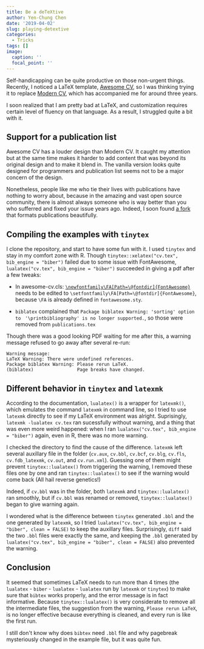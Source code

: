 ```yaml
---
title: Be a deTeXtive
author: Yen-Chung Chen
date: '2019-04-02'
slug: playing-detextive
categories:
  - Tricks
tags: []
image:
  caption: ''
  focal_point: ''
---
```

Self-handicapping can be quite productive on those non-urgent things. 
Recently, I noticed a LaTeX template, 
[Awesome CV](https://github.com/posquit0/Awesome-CV), so I was thinking trying 
it to replace [Modern CV](https://launchpad.net/moderncv), which has 
accompanied me for around three years.

I soon realized that I am pretty bad at LaTeX, and customization requires 
certain level of fluency on that language. As a result, I struggled quite a bit 
with it.

## Support for a publication list

Awesome CV has a louder design than Modern CV. It caught my attention but at 
the same time makes it harder to add content that was beyond its original 
design and to make it blend in. The vanilla version looks quite designed for 
programmers and publication list seems not to be a major concern of the design.

Nonetheless, people like me who tie their lives with publications have nothing 
to worry about, because in the amazing and vast open source community, there is 
almost always someone who is way better than you who sufferred and fixed your 
issue years ago. Indeed, I soon found 
[a fork](https://github.com/aminmkhan/Awesome-CV) that formats publications 
beautifully.

## Compiling the examples with `tinytex`

I clone the repository, and start to have some fun with it. I used `tinytex` 
and stay in my comfort zone with R. Though 
`tinytex::xelatex("cv.tex", bib_engine = "biber")` failed due to some issue 
with FontAwesome, `lualatex("cv.tex", bib_engine = "biber")` succeeded in 
giving a pdf after a few tweaks:

- In awesome-cv.cls: [`\newfontfamily\FA[Path=\@fontdir]{FontAwesome}`](https://github.com/chenyenchung/Awesome-CV/blob/0db3500198eb362410e8fa56826134ad769e896f/awesome-cv.cls#L164) needs 
to be edited to `\setfontfamily\FA[Path=\@fontdir]{FontAwesome}`, because `\FA` 
is already defined in `fontawesome.sty`.

- `biblatex` complained that `Package biblatex Warning: 'sorting' option to ` 
`'\printbibliography' is no longer supported.`, so those were removed from 
`publications.tex`

Though there was a good looking PDF waiting for me after this, a warning 
message refused to go away after several re-run:
```terminal
Warning message:
LaTeX Warning: There were undefined references.
Package biblatex Warning: Please rerun LaTeX.
(biblatex)                Page breaks have changed. 
```

## Different behavior in `tinytex` and `latexmk`

According to the documentation, `lualatex()` is a wrapper for `latexmk()`, 
which emulates the command `latexmk` in command line, so I tried to use 
`latexmk` directly to see if my LaTeX environment was alright. Suprisingly, 
`latexmk -lualatex cv.tex` ran sucessfully without warning, and a thing that 
was even more weird happened: when I ran 
`lualatex("cv.tex", bib_engine = "biber")` again, even in R, there was no more 
warning.

I checked the directory to find the cause of the difference. `latexmk` left 
several auxillary file in the folder (`cv.aux`, `cv.bbl`, `cv.bcf`, `cv.blg`, 
`cv.fls`, `cv.fdb_latexmk`, `cv.out`, and `cv.run.xml`). Guessing one of them 
might prevent `tinytex::lualatex()` from triggering the warning, I removed 
these files one by one and ran `tinytex::lualatex()` to see if the warning 
would come back (All hail reverse genetics!)

Indeed, if `cv.bbl` was in the folder, both `latexmk` and `tinytex::lualatex()` 
ran smoothly, but if `cv.bbl` was renamed or removed, `tinytex::lualatex()` 
began to give warning again.

I wondered what is the difference between `tinytex` generated `.bbl` and the 
one generated by `latexmk`, so I tried 
`lualatex("cv.tex", bib_engine = "biber", clean = FALSE)` to keep the auxillary 
files. Surprisingly, `diff` said the two `.bbl` files were exactly the same, 
and keeping the `.bbl` generated by 
`lualatex("cv.tex", bib_engine = "biber", clean = FALSE)` also prevented the 
warning.

## Conclusion
It seemed that sometimes LaTeX needs to run more than 4 times (the `lualatex` - 
`biber` - `lualatex` - `lualatex` run by `latexmk` or `tinytex`) to make sure 
that `bibtex` works properly, and the error message is in fact informative. 
Because `tinytex::lualatex()` is very considerate to remove all the 
intermediate files, the suggestion from the warning, `Please rerun LaTeX`, is 
no longer effective because everything is cleaned, and every run is like the 
first run.

I still don't know why does `bibtex` need `.bbl` file and why pagebreak 
mysteriously changed in the example file, but it was quite fun.
